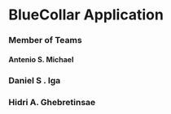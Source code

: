# BlueCollar Application



### Member of Teams 

#### Antenio S.  Michael 
###  Daniel  S . Iga 
### Hidri A.  Ghebretinsae 



